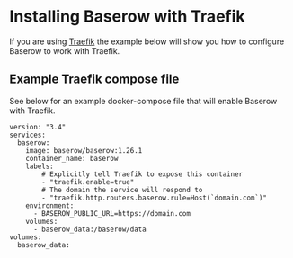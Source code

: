 # Installing Baserow with Traefik

If you are using [Traefik](https://doc.traefik.io/traefik/) the example below will show
you how to configure Baserow to work with Traefik.

## Example Traefik compose file

See below for an example docker-compose file that will enable Baserow with Traefik.

```
version: "3.4"
services:
  baserow:
    image: baserow/baserow:1.26.1
    container_name: baserow
    labels:
        # Explicitly tell Traefik to expose this container
        - "traefik.enable=true"
        # The domain the service will respond to
        - "traefik.http.routers.baserow.rule=Host(`domain.com`)"
    environment:
      - BASEROW_PUBLIC_URL=https://domain.com
    volumes:
      - baserow_data:/baserow/data
volumes:
  baserow_data:
```
